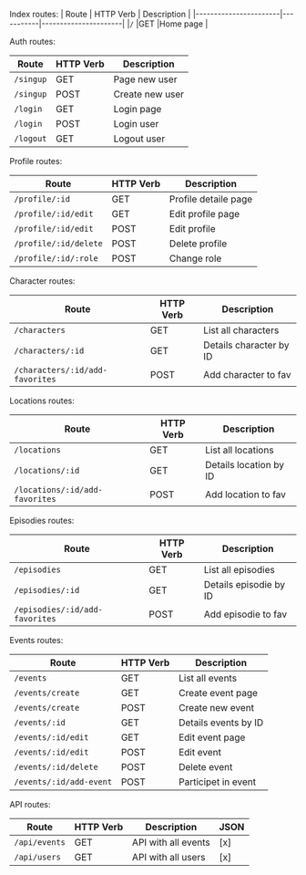 Index routes:
|         Route         | HTTP Verb |     Description      |
|-----------------------|-----------|----------------------|
|`/`                    |GET        |Home page             |

Auth routes:

|         Route         | HTTP Verb |     Description      |
|-----------------------|-----------|----------------------|
|`/singup`              |GET        |Page new user         |
|`/singup`              |POST       |Create new user       |     
|`/login`               |GET        |Login page            |  
|`/login`               |POST       |Login user            |     
|`/logout`              |GET        |Logout user           |     

Profile routes:

|         Route         | HTTP Verb |     Description      |
|-----------------------|-----------|----------------------|
|`/profile/:id`         |GET        |Profile detaile page  |
|`/profile/:id/edit`    |GET        |Edit profile page     |
|`/profile/:id/edit`    |POST       |Edit profile          |
|`/profile/:id/delete`  |POST       |Delete profile        |
|`/profile/:id/:role `  |POST       |Change role           |

Character routes:

|               Route           | HTTP Verb |     Description       |
|-------------------------------|-----------|-----------------------|
|`/characters`                  |GET        |List all characters    |
|`/characters/:id`              |GET        |Details character by ID|
|`/characters/:id/add-favorites`|POST       |Add character to fav   |

Locations routes:

|             Route            | HTTP Verb |     Description       |
|------------------------------|-----------|-----------------------|
|`/locations`                  |GET        |List all locations     |
|`/locations/:id`              |GET        |Details location by ID |
|`/locations/:id/add-favorites`|POST       |Add location to fav    |

Episodies routes:

|             Route            | HTTP Verb |     Description       |
|------------------------------|-----------|-----------------------|
|`/episodies`                  |GET        |List all episodies     |
|`/episodies/:id`              |GET        |Details episodie by ID |
|`/episodies/:id/add-favorites`|POST       |Add episodie to fav    |

Events routes:

|         Route         | HTTP Verb |     Description       |
|-----------------------|-----------|-----------------------|
|`/events`              |GET        |List all events        |
|`/events/create`       |GET        |Create event page      |
|`/events/create`       |POST       |Create new event       |
|`/events/:id`          |GET        |Details events by ID   |
|`/events/:id/edit`     |GET        |Edit event page        |
|`/events/:id/edit`     |POST       |Edit event             |
|`/events/:id/delete`   |POST       |Delete event           |
|`/events/:id/add-event`|POST       |Participet in event    |

API routes:

|     Route   | HTTP Verb |    Description    | JSON |
|-------------|-----------|-------------------|------|
|`/api/events`|GET        |API with all events|  [x] |
|`/api/users` |GET        |API with all users |  [x] |

